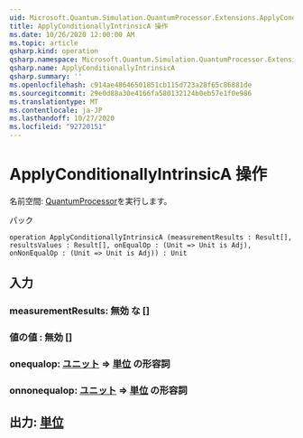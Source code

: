 ```yaml
---
uid: Microsoft.Quantum.Simulation.QuantumProcessor.Extensions.ApplyConditionallyIntrinsicA
title: ApplyConditionallyIntrinsicA 操作
ms.date: 10/26/2020 12:00:00 AM
ms.topic: article
qsharp.kind: operation
qsharp.namespace: Microsoft.Quantum.Simulation.QuantumProcessor.Extensions
qsharp.name: ApplyConditionallyIntrinsicA
qsharp.summary: ''
ms.openlocfilehash: c914ae48646501851cb115d723a28f65c86881de
ms.sourcegitcommit: 29e0d88a30e4166fa580132124b0eb57e1f0e986
ms.translationtype: MT
ms.contentlocale: ja-JP
ms.lasthandoff: 10/27/2020
ms.locfileid: "92720151"
---
```

# <a name="applyconditionallyintrinsica-operation"></a>ApplyConditionallyIntrinsicA 操作

名前空間: [QuantumProcessor](xref:Microsoft.Quantum.Simulation.QuantumProcessor.Extensions)を実行します。

パック [](https://nuget.org/packages/)




```qsharp
operation ApplyConditionallyIntrinsicA (measurementResults : Result[], resultsValues : Result[], onEqualOp : (Unit => Unit is Adj), onNonEqualOp : (Unit => Unit is Adj)) : Unit
```


## <a name="input"></a>入力

### <a name="measurementresults--__invalidresult__"></a>measurementResults: __無効 <Result> な__ []




### <a name="resultsvalues--__invalidresult__"></a>値の値 __: <Result> 無効__ []




### <a name="onequalop--unit--unit-adj"></a>onequalop: [ユニット](xref:microsoft.quantum.lang-ref.unit) => [単位](xref:microsoft.quantum.lang-ref.unit) の形容詞




### <a name="onnonequalop--unit--unit-adj"></a>onnonequalop: [ユニット](xref:microsoft.quantum.lang-ref.unit) => [単位](xref:microsoft.quantum.lang-ref.unit) の形容詞





## <a name="output--unit"></a>出力: [単位](xref:microsoft.quantum.lang-ref.unit)

